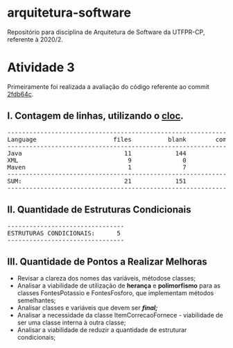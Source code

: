 # arquitetura-software
Repositório para disciplina de Arquitetura de Software da UTFPR-CP, referente à 2020/2.
<h1> Atividade 3 </h1>
<p> Primeiramente foi realizada a avaliação do código referente ao commit <a href="https://github.com/isabelanunes/arquitetura-software/commit/2fdb64c843dbc837e275ebeb6fedc17b97fb9643"> 2fdb64c</a>. </p>
<h2> I. Contagem de linhas, utilizando o <a href= "https://github.com/AlDanial/cloc"> cloc</a>. </h2>
<pre>
-------------------------------------------------------------------------------
Language                     files          blank        comment           code
-------------------------------------------------------------------------------
Java                            11            144             95            600
XML                              9              0              0            397
Maven                            1              7              1             21
-------------------------------------------------------------------------------
SUM:                            21            151             96           1018
-------------------------------------------------------------------------------
</pre>

<h2> II. Quantidade de Estruturas Condicionais </h2>
<pre>
--------------------------------
ESTRUTURAS CONDICIONAIS:      5
--------------------------------
</pre>
<h2> III. Quantidade de Pontos a Realizar Melhoras </h2>
<ul>
<li> Revisar a clareza dos nomes das variáveis, métodose classes; </li>
<li> Analisar a viabilidade de utilização de <b>herança</b> e <b>polimorfismo</b> para as classes FontesPotassio e FontesFosforo, que implementam métodos semelhantes; </li>
<li> Analisar classes e variáveis que devem ser <b><i> final;</i></b> </li>
<li> Analisar a necessidade da classe ItemCorrecaoFornece - viabilidade de ser uma classe interna à outra classe; </li>
<li> Analisar a viabilidade de reduzir a quantidade de estruturar condicionais; </li>
</ul>
